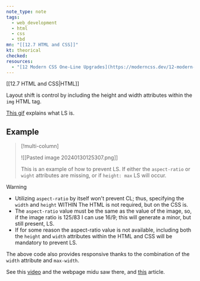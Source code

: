 ```yaml
---
note_type: note
tags:
  - web_development
  - html
  - css
  - tbd
mn: "[[12.7 HTML and CSS]]"
kt: theorical
checked: 
resources:
  - "[12 Modern CSS One-Line Upgrades](https://moderncss.dev/12-modern-css-one-line-upgrades/)"
---
```

[[12.7 HTML and CSS|HTML]]

Layout shift is control by including the height and width attributes within the `img` HTML tag. 

[This gif](https://static.snigel.com/uploads/2021/09/cls-small.gif) explains what LS is. 
## Example
>[!multi-column]
>
>![[Pasted image 20240130125307.png]]
>
>This is an example of how to prevent LS. If either the `aspect-ratio` or `wight` attributes are missing, or if `height: max` LS will occur. 

>[!warning]
>- Utilizing `aspect-ratio` by itself won't prevent CL; thus, specifying the `width` and `height` WITHIN The HTML is not required, but on the CSS is. 
>- The `aspect-ratio` value must be the same as the value of the image, so, if the image ratio is 125/83 I can use 16/9; this will generate a minor, but still present, LS. 
>- If for some reason the aspect-ratio value is not available, including both the `height` and `width` attributes within the HTML and CSS will be mandatory to prevent LS. 

The above code also provides responsive thanks to the combination of the `width` attribute and `max-width`.

See this [video](https://www.youtube.com/watch?v=RhZPNVshYWI&t=249s&ab_channel=midulive) and the webpage midu saw there, and [this](https://css-tricks.com/a-complete-guide-to-dark-mode-on-the-web/) article.